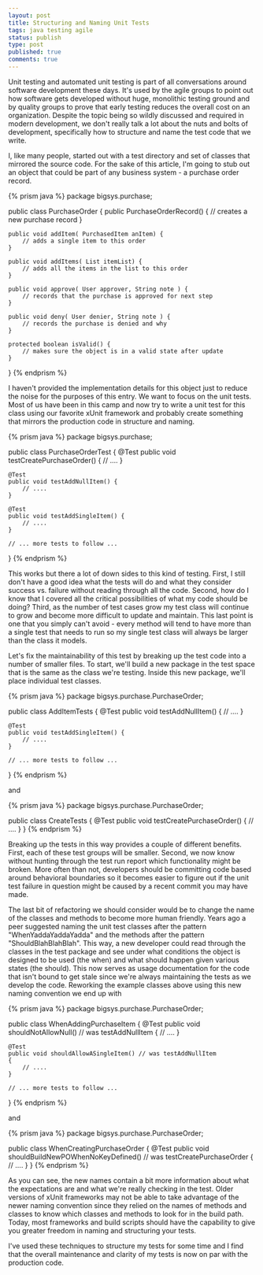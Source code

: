 ```yaml
---
layout: post
title: Structuring and Naming Unit Tests
tags: java testing agile
status: publish
type: post
published: true
comments: true
---
```

Unit testing and automated unit testing is part of all conversations around 
software development these days. It\'s used by the agile groups to point out how 
software gets developed without huge, monolithic testing ground and by quality 
groups to prove that early testing reduces the overall cost on an organization. 
Despite the topic being so wildly discussed and required in modern development, 
we don\'t really talk a lot about the nuts and bolts of development, specifically 
how to structure and name the test code that we write.

I, like many people, started out with a test directory and set of classes that mirrored 
the source code. For the sake of this article, I\'m going to stub out an object that 
could be part of any business system - a purchase order record.

{% prism java %}
package bigsys.purchase;

public class PurchaseOrder
{
    public PurchaseOrderRecord() { 
        // creates a new purchase record
    }

    public void addItem( PurchasedItem anItem) { 
        // adds a single item to this order
    }

    public void addItems( List itemList) { 
        // adds all the items in the list to this order
    }

    public void approve( User approver, String note ) { 
        // records that the purchase is approved for next step
    }

    public void deny( User denier, String note ) { 
        // records the purchase is denied and why
    }

    protected boolean isValid() { 
        // makes sure the object is in a valid state after update
    }
}
{% endprism %}

I haven\'t provided the implementation details for this object just to reduce 
the noise for the purposes of this entry. We want to focus on the unit tests. 
Most of us have been in this camp and now try to write a unit test for this 
class using our favorite xUnit framework and probably create something that 
mirrors the production code in structure and naming.

{% prism java %}
package bigsys.purchase;

public class PurchaseOrderTest
{
    @Test
    public void testCreatePurchaseOrder() { 
        // ....
    }

    @Test
    public void testAddNullItem() { 
        // ....
    }

    @Test
    public void testAddSingleItem() { 
        // ....
    }

    // ... more tests to follow ...
}
{% endprism %}

This works but there a lot of down sides to this kind of testing. First, I still 
don\'t have a good idea what the tests will do and what they consider success vs. 
failure without reading through all the code. Second, how do I know that I covered 
all the critical possibilities of what my code should be doing? Third, as the 
number of test cases grow my test class will continue to grow and become more 
difficult to update and maintain. This last point is one that you simply can\'t 
avoid - every method will tend to have more than a single test that needs to run so 
my single test class will always be larger than the class it models.

Let\'s fix the maintainability of this test by breaking up the test code into a 
number of smaller files. To start, we\'ll build a new package in the test space that 
is the same as the class we\'re testing. Inside this new package, we\'ll place 
individual test classes.

{% prism java %}
package bigsys.purchase.PurchaseOrder;

public class AddItemTests
{
    @Test
    public void testAddNullItem() { 
        // ....
    }

    @Test
    public void testAddSingleItem() { 
        // ....
    }

    // ... more tests to follow ...
}
{% endprism %}

and

{% prism java %}
package bigsys.purchase.PurchaseOrder;

public class CreateTests
{
    @Test
    public void testCreatePurchaseOrder() { 
        // ....
    }
}
{% endprism %}

Breaking up the tests in this way provides a couple of different benefits. 
First, each of these test groups will be smaller. Second, we now know without 
hunting through the test run report which functionality might be broken. More 
often than not, developers should be committing code based around behavioral 
boundaries so it becomes easier to figure out if the unit test failure in 
question might be caused by a recent commit you may have made.

The last bit of refactoring we should consider would be to change the name of 
the classes and methods to become more human friendly. Years ago a peer suggested 
naming the unit test classes after the pattern \"WhenYaddaYaddaYadda\" and the 
methods after the pattern \"ShouldBlahBlahBlah\". This way, a new developer could 
read through the classes in the test package and see under what conditions the 
object is designed to be used (the when) and what should happen given various 
states (the should). This now serves as usage documentation for the code that 
isn\'t bound to get stale since we\'re always maintaining the tests as we develop 
the code. Reworking the example classes above using this new naming convention 
we end up with

{% prism java %}
package bigsys.purchase.PurchaseOrder;

public class WhenAddingPurchaseItem
{
    @Test
    public void shouldNotAllowNull() // was testAddNullItem 
    { 
        // ....
    }

    @Test
    public void shouldAllowASingleItem() // was testAddNullItem
    { 
        // ....
    }

    // ... more tests to follow ...
}
{% endprism %}

and

{% prism java %}
package bigsys.purchase.PurchaseOrder;

public class WhenCreatingPurchaseOrder
{
    @Test
    public void shouldBuildNewPOWhenNoKeyDefined() // was testCreatePurchaseOrder
    { 
        // ....
    }
}
{% endprism %}

As you can see, the new names contain a bit more information about what the 
expectations are and what we\'re really checking in the test. Older versions of xUnit 
frameworks may not be able to take advantage of the newer naming convention since they 
relied on the names of methods and classes to know which classes and methods to look 
for in the build path. Today, most frameworks and build scripts should have the 
capability to give you greater freedom in naming and structuring your tests.

I\'ve used these techniques to structure my tests for some time and I find that the 
overall maintenance and clarity of my tests is now on par with the production code.
